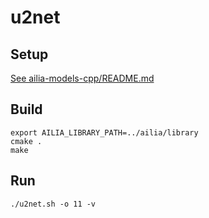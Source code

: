 # u2net

## Setup

[See ailia-models-cpp/README.md](https://github.com/axinc-ai/ailia-models-cpp)

## Build

```
export AILIA_LIBRARY_PATH=../ailia/library
cmake .
make
```

## Run

```
./u2net.sh -o 11 -v
```